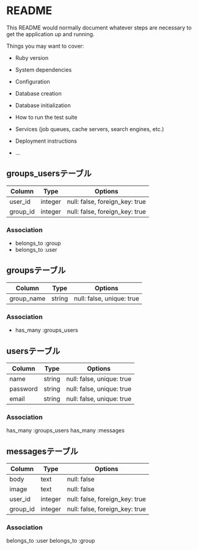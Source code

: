 # README

This README would normally document whatever steps are necessary to get the
application up and running.

Things you may want to cover:

* Ruby version

* System dependencies

* Configuration

* Database creation

* Database initialization

* How to run the test suite

* Services (job queues, cache servers, search engines, etc.)

* Deployment instructions

* ...

## groups_usersテーブル

|Column|Type|Options|
|------|----|-------|
|user_id|integer|null: false, foreign_key: true|
|group_id|integer|null: false, foreign_key: true|

### Association
- belongs_to :group
- belongs_to :user

## groupsテーブル

|Column|Type|Options|
|------|----|-------|
|group_name|string|null: false, unique: true|

### Association
- has_many :groups_users

## usersテーブル

|Column|Type|Options|
|------|----|-------|
|name|string|null: false, unique: true|
|password|string|null: false, unique: true|
|email|string|null: false, unique: true|

### Association
has_many :groups_users
has_many :messages

## messagesテーブル

|Column|Type|Options|
|------|----|-------|
|body|text|null: false|
|image|text|null: false|
|user_id|integer|null: false, foreign_key: true|
|group_id|integer|null: false, foreign_key: true|

### Association
belongs_to :user
belongs_to :group